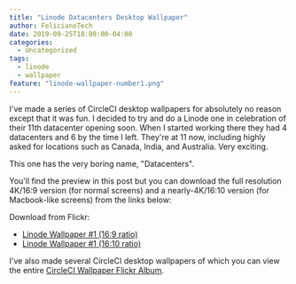 ```yaml
---
title: "Linode Datacenters Desktop Wallpaper"
author: FelicianoTech
date: 2019-09-25T18:00:00-04:00
categories:
  - Uncategorized
tags:
  - linode
  - wallpaper
feature: "linode-wallpaper-number1.png"
---
```


I've made a series of CircleCI desktop wallpapers for absolutely no reason except that it was fun.
I decided to try and do a Linode one in celebration of their 11th datacenter opening soon.
When I started working there they had 4 datacenters and 6 by the time I left.
They're at 11 now, including highly asked for locations such as Canada, India, and Australia.
Very exciting.

This one has the very boring name, "Datacenters".


You'll find the preview in this post but you can download the full resolution 4K/16:9 version (for normal screens) and a nearly-4K/16:10 version (for Macbook-like screens) from the links below:

<!--more-->

Download from Flickr:

- [Linode Wallpaper #1 (16:9 ratio)][flickr-16by9]
- [Linode Wallpaper #1 (16:10 ratio)][flickr-16by10]

I've also made several CircleCI desktop wallpapers of which you can view the entire [CircleCI Wallpaper Flickr Album][flickr-album].


[flickr-16by9]: https://www.flickr.com/photos/felicianotech/48795716146/in/dateposted-public/
[flickr-16by10]: https://www.flickr.com/photos/felicianotech/48795716131/in/dateposted-public/
[flickr-album]: https://www.flickr.com/photos/felicianotech/albums/72157676786348813
